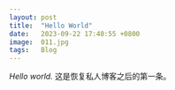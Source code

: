 ```yaml
---
layout: post
title:  "Hello World"
date:   2023-09-22 17:40:55 +0800
image:  011.jpg
tags:   Blog
---
```

*Hello world.*
这是恢复私人博客之后的第一条。
